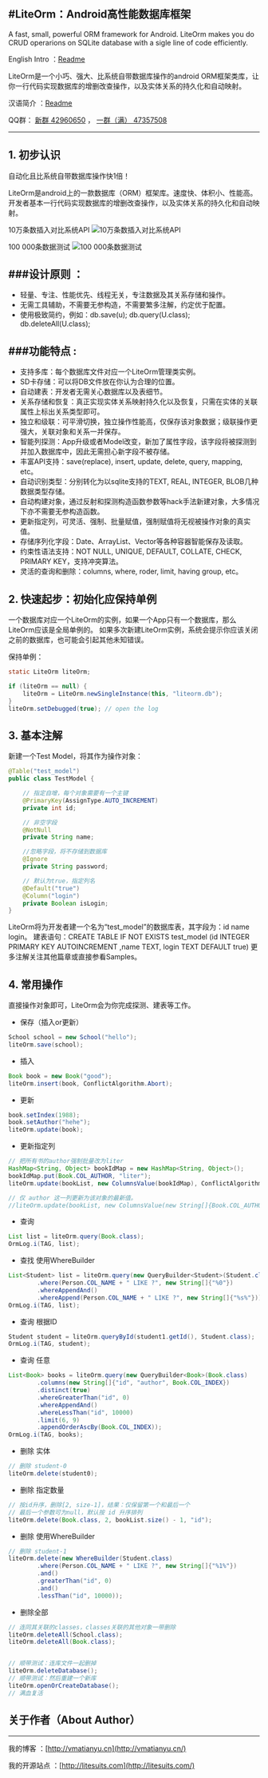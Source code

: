 #LiteOrm：Android高性能数据库框架
---

A fast, small, powerful ORM framework for Android. LiteOrm makes you do CRUD operarions on SQLite database with a sigle line of code efficiently.

English Intro ：[Readme](README-en.md)

LiteOrm是一个小巧、强大、比系统自带数据库操作的android ORM框架类库，让你一行代码实现数据库的增删改查操作，以及实体关系的持久化和自动映射。

汉语简介 ：[Readme](README-cn.md)

QQ群： [新群 42960650][1] ， [一群（满） 47357508][2]

---

## 1. 初步认识
自动化且比系统自带数据库操作快1倍！

LiteOrm是android上的一款数据库（ORM）框架库。速度快、体积小、性能高。开发者基本一行代码实现数据库的增删改查操作，以及实体关系的持久化和自动映射。

10万条数插入对比系统API
![10万条数插入对比系统API](http://litesuits.com/imgs/lite-vs-system.png)

100 000条数据测试
![100 000条数据测试](http://litesuits.com/imgs/lite-10w-test.png)


###设计原则 ：
---

- 轻量、专注、性能优先、线程无关，专注数据及其关系存储和操作。
- 无需工具辅助，不需要无参构造，不需要繁多注解，约定优于配置。
- 使用极致简约，例如：db.save(u); db.query(U.class); db.deleteAll(U.class);


###功能特点 :
---

- 支持多库：每个数据库文件对应一个LiteOrm管理类实例。
- SD卡存储：可以将DB文件放在你认为合理的位置。
- 自动建表：开发者无需关心数据库以及表细节。
- 关系存储和恢复：真正实现实体关系映射持久化以及恢复，只需在实体的关联属性上标出关系类型即可。
- 独立和级联：可平滑切换，独立操作性能高，仅保存该对象数据；级联操作更强大，关联对象和关系一并保存。
- 智能列探测：App升级或者Model改变，新加了属性字段，该字段将被探测到并加入数据库中，因此无需担心新字段不被存储。
- 丰富API支持：save(replace), insert, update, delete, query, mapping, etc。
- 自动识别类型：分别转化为以sqlite支持的TEXT, REAL, INTEGER, BLOB几种数据类型存储。
- 自动构建对象，通过反射和探测构造函数参数等hack手法新建对象，大多情况下亦不需要无参构造函数。
- 更新指定列，可灵活、强制、批量赋值，强制赋值将无视被操作对象的真实值。
- 存储序列化字段：Date、ArrayList、Vector等各种容器智能保存及读取。
- 约束性语法支持：NOT NULL, UNIQUE, DEFAULT, COLLATE, CHECK, PRIMARY KEY，支持冲突算法。
- 灵活的查询和删除：columns, where, roder, limit, having group, etc。

## 2. 快速起步：初始化应保持单例
一个数据库对应一个LiteOrm的实例，如果一个App只有一个数据库，那么LiteOrm应该是全局单例的。
如果多次新建LiteOrm实例，系统会提示你应该关闭之前的数据库，也可能会引起其他未知错误。

保持单例：
```java
static LiteOrm liteOrm;

if (liteOrm == null) {
    liteOrm = LiteOrm.newSingleInstance(this, "liteorm.db");
}
liteOrm.setDebugged(true); // open the log
```

## 3. 基本注解
新建一个Test Model，将其作为操作对象：

```java
@Table("test_model")
public class TestModel {

    // 指定自增，每个对象需要有一个主键
    @PrimaryKey(AssignType.AUTO_INCREMENT)
    private int id;

    // 非空字段
    @NotNull
    private String name;

    //忽略字段，将不存储到数据库
    @Ignore
    private String password;

    // 默认为true，指定列名
    @Default("true")
    @Column("login")
    private Boolean isLogin;
}
```

LiteOrm将为开发者建一个名为“test_model”的数据库表，其字段为：id   name   login。
建表语句：CREATE TABLE IF NOT EXISTS test_model (id INTEGER PRIMARY KEY AUTOINCREMENT ,name TEXT, login TEXT DEFAULT true)
更多注解关注其他篇章或直接参看Samples。

## 4. 常用操作
直接操作对象即可，LiteOrm会为你完成探测、建表等工作。

- 保存（插入or更新）
```java
School school = new School("hello");
liteOrm.save(school);
```

- 插入
```java
Book book = new Book("good");
liteOrm.insert(book, ConflictAlgorithm.Abort);
```

- 更新
```java
book.setIndex(1988);
book.setAuthor("hehe");
liteOrm.update(book);
```

- 更新指定列
```java
// 把所有书的author强制批量改为liter
HashMap<String, Object> bookIdMap = new HashMap<String, Object>();
bookIdMap.put(Book.COL_AUTHOR, "liter");
liteOrm.update(bookList, new ColumnsValue(bookIdMap), ConflictAlgorithm.Fail);
```

```java
// 仅 author 这一列更新为该对象的最新值。
//liteOrm.update(bookList, new ColumnsValue(new String[]{Book.COL_AUTHOR}, null), ConflictAlgorithm.Fail);
```

- 查询
```java
List list = liteOrm.query(Book.class);
OrmLog.i(TAG, list);
```

- 查找 使用WhereBuilder
```java
List<Student> list = liteOrm.query(new QueryBuilder<Student>(Student.class)
        .where(Person.COL_NAME + " LIKE ?", new String[]{"%0"})
        .whereAppendAnd()
        .whereAppend(Person.COL_NAME + " LIKE ?", new String[]{"%s%"}));
OrmLog.i(TAG, list);
```

- 查询 根据ID
```java
Student student = liteOrm.queryById(student1.getId(), Student.class);
OrmLog.i(TAG, student);
```

- 查询 任意
```java
List<Book> books = liteOrm.query(new QueryBuilder<Book>(Book.class)
        .columns(new String[]{"id", "author", Book.COL_INDEX})
        .distinct(true)
        .whereGreaterThan("id", 0)
        .whereAppendAnd()
        .whereLessThan("id", 10000)
        .limit(6, 9)
        .appendOrderAscBy(Book.COL_INDEX));
OrmLog.i(TAG, books);
```

- 删除 实体
```java
// 删除 student-0
liteOrm.delete(student0);
```

- 删除 指定数量
```java
// 按id升序，删除[2, size-1]，结果：仅保留第一个和最后一个
// 最后一个参数可为null，默认按 id 升序排列
liteOrm.delete(Book.class, 2, bookList.size() - 1, "id");
```

- 删除 使用WhereBuilder
```java
// 删除 student-1
liteOrm.delete(new WhereBuilder(Student.class)
        .where(Person.COL_NAME + " LIKE ?", new String[]{"%1%"})
        .and()
        .greaterThan("id", 0)
        .and()
        .lessThan("id", 10000));
```

- 删除全部
```java
// 连同其关联的classes，classes关联的其他对象一带删除
liteOrm.deleteAll(School.class);
liteOrm.deleteAll(Book.class);


// 顺带测试：连库文件一起删掉
liteOrm.deleteDatabase();
// 顺带测试：然后重建一个新库
liteOrm.openOrCreateDatabase();
// 满血复活
```

## 关于作者（About Author）
-----
我的博客 ：[http://vmatianyu.cn](http://vmatianyu.cn/)

我的开源站点 ：[http://litesuits.com](http://litesuits.com/)


  [1]: http://jq.qq.com/?_wv=1027&k=YsLkC6
  [2]: http://jq.qq.com/?_wv=1027&k=anQacU
  [3]: http://litesuits.com/imgs/lite-vs-system.png
